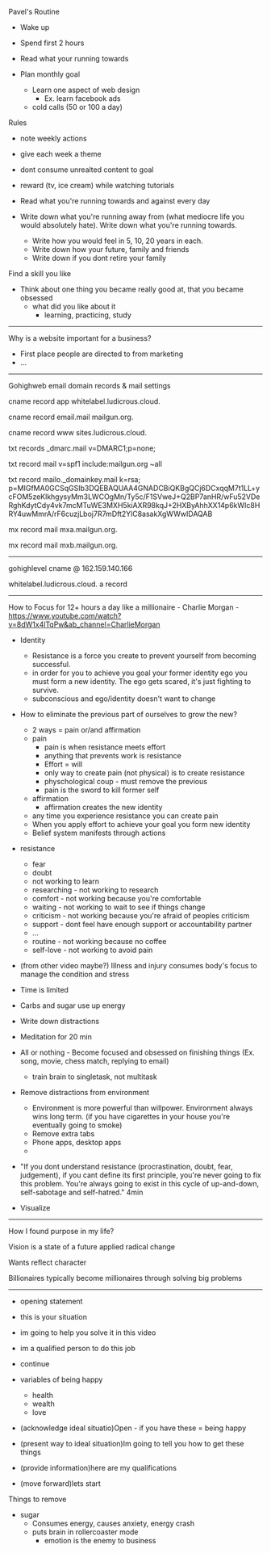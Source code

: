 Pavel's Routine
- Wake up
- Spend first 2 hours
- Read what your running towards


- Plan monthly goal
  - Learn one aspect of web design
    - Ex. learn facebook ads
  - cold calls (50 or 100 a day)

Rules
- note weekly actions
- give each week a theme
- dont consume unrealted content to goal
- reward (tv, ice cream) while watching tutorials
- Read what you're running towards and against every day

- Write down what you're running away from (what mediocre life you would absolutely hate). Write down what you're running towards.
  - Write how you would feel in 5, 10, 20 years in each.
  - Write down how your future, family and friends
  - Write down if you dont retire your family

Find a skill you like
- Think about one thing you became really good at, that you became obsessed
  - what did you like about it
    - learning, practicing, study




***

Why is a website important for a business?
- First place people are directed to from marketing
- ...



***
Gohighweb email domain records & mail settings

cname record
app
whitelabel.ludicrous.cloud.


cname record
email.mail
mailgun.org.

cname record
www
sites.ludicrous.cloud.

txt records
_dmarc.mail
v=DMARC1;p=none;

txt record
mail
v=spf1 include:mailgun.org ~all

txt record
mailo._domainkey.mail
k=rsa; p=MIGfMA0GCSqGSIb3DQEBAQUAA4GNADCBiQKBgQCj6DCxqqM7t1LL+ycFOM5zeKlkhgysyMm3LWCOgMn/Ty5c/F1SVweJ+Q2BP7anHR/wFu52VDeRghKdytCdy4vk7mcMTuWE3MXH5kiAXR98kqJ+2HXByAhhXX14p6kWIc8HRY4uwMmrA/rF6cuzjLboj7R7mDft2YlC8asakXgWWwIDAQAB


mx record
mail
mxa.mailgun.org.

mx record 
mail
mxb.mailgun.org.

***
gohighlevel
cname @ 162.159.140.166

whitelabel.ludicrous.cloud.
a record

***

How to Focus for 12+ hours a day like a millionaire - Charlie Morgan - https://www.youtube.com/watch?v=8dW1x4lTqPw&ab_channel=CharlieMorgan

- Identity
  - Resistance is a force you create to prevent yourself from becoming successful.
  - in order for you to achieve you goal your former identity ego you must form a new identity. The ego gets scared, it's just fighting to survive.
  - subconscious and ego/identity doesn't want to change 
- How to eliminate the previous part of ourselves to grow the new?
  - 2 ways = pain or/and affirmation
  - pain 
    - pain is when resistance meets effort
    - anything that prevents work is resistance
    - Effort = will
    - only way to create pain (not physical) is to create resistance
    - physchological coup - must remove the previous 
    - pain is the sword to kill former self
  - affirmation
    - affirmation creates the new identity
  - any time you experience resistance you can create pain
  - When you apply effort to achieve your goal you form new identity
  - Belief system manifests through actions

- resistance
  - fear
  - doubt
  - not working to learn
  - researching - not working to research
  - comfort - not working because you're comfortable
  - waiting - not working to wait to see if things change
  - criticism - not working because you're afraid of peoples criticism
  - support - dont feel have enough support or accountability partner
  - ...
  - routine - not working because no coffee
  - self-love - not working to avoid pain
- (from other video maybe?) Illness and injury consumes body's focus to manage the condition and stress 
- Time is limited
- Carbs and sugar use up energy
- Write down distractions
- Meditation for 20 min
- All or nothing - Become focused and obsessed on finishing things (Ex. song, movie, chess match, replying to email)
  - train brain to singletask, not multitask
- Remove distractions from environment
  - Environment is more powerful than willpower. Environment always wins long term. (if you have cigarettes in your house you're eventually going to smoke)
  - Remove extra tabs
  - Phone apps, desktop apps
  - 
- "If you dont understand resistance (procrastination, doubt, fear, judgement), if you cant define its first principle, you're never going to fix this problem. You're always going to exist in this cycle of up-and-down, self-sabotage and self-hatred." 4min

- Visualize

***
How I found purpose in my life?

Vision is a state of a future applied radical change

Wants reflect character

Billionaires typically become millionaires through solving big problems

***

- opening statement 
- this is your situation
- im going to help you solve it in this video
- im a qualified person to do this job
- continue

- variables of being happy
  - health
  - wealth
  - love

- (acknowledge ideal situatio)Open - if you have these = being happy
- (present way to ideal situation)Im going to tell you how to get these things
- (provide information)here are my qualifications
- (move forward)lets start

Things to remove
- sugar
  - Consumes energy, causes anxiety, energy crash
  - puts brain in rollercoaster mode
    - emotion is the enemy to business













